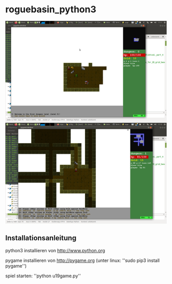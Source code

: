 # roguebasin_python3


![screenshot1.png](screenshot1.png)
![screenshot2.png](screenshot2.png)
## Installationsanleitung

python3 installieren von http://www.python.org

pygame installieren von http://pygame.org 
(unter linux: ''sudo pip3 install pygame'')

spiel starten: ''python u19game.py''
